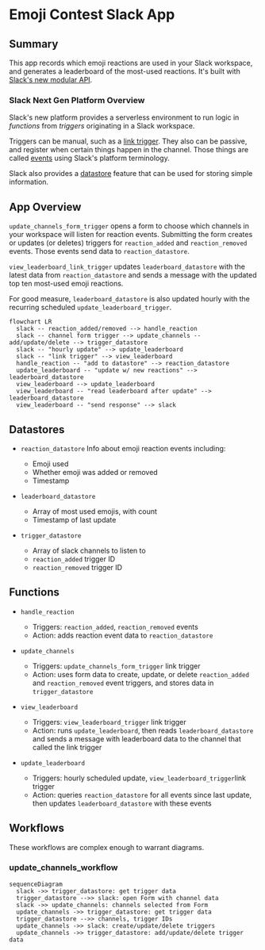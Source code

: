 # Emoji Contest Slack App

## Summary

This app records which emoji reactions are used in your Slack workspace, and
generates a leaderboard of the most-used reactions. It's built with
[Slack's new modular API](https://api.slack.com/future).

### Slack Next Gen Platform Overview

Slack's new platform provides a serverless environment to run logic in
_functions_ from _triggers_ originating in a Slack workspace.

Triggers can be manual, such as a
[link trigger](https://api.slack.com/future/triggers/link). They also can be
passive, and register when certain things happen in the channel. Those things
are called [events](https://api.slack.com/future/triggers/event) using Slack's
platform terminology.

Slack also provides a [datastore](https://api.slack.com/future/datastores)
feature that can be used for storing simple information.

## App Overview

`update_channels_form_trigger` opens a form to choose which channels in your
workspace will listen for reaction events. Submitting the form creates or
updates (or deletes) triggers for `reaction_added` and `reaction_removed`
events. Those events send data to `reaction_datastore`.

`view_leaderboard_link_trigger` updates `leaderboard_datastore` with the latest
data from `reaction_datastore` and sends a message with the updated top ten
most-used emoji reactions.

For good measure, `leaderboard_datastore` is also updated hourly with the
recurring scheduled `update_leaderboard_trigger`.

```mermaid
flowchart LR
  slack -- reaction_added/removed --> handle_reaction
  slack -- channel form trigger --> update_channels -- add/update/delete --> trigger_datastore
  slack -- "hourly update" --> update_leaderboard
  slack -- "link trigger" --> view_leaderboard
  handle_reaction -- "add to datastore" --> reaction_datastore
  update_leaderboard -- "update w/ new reactions" --> leaderboard_datastore
  view_leaderboard --> update_leaderboard
  view_leaderboard -- "read leaderboard after update" --> leaderboard_datastore
  view_leaderboard -- "send response" --> slack
```

## Datastores

- `reaction_datastore` Info about emoji reaction events including:

  - Emoji used
  - Whether emoji was added or removed
  - Timestamp

- `leaderboard_datastore`

  - Array of most used emojis, with count
  - Timestamp of last update

- `trigger_datastore`
  - Array of slack channels to listen to
  - `reaction_added` trigger ID
  - `reaction_removed` trigger ID

## Functions

- `handle_reaction`

  - Triggers: `reaction_added`, `reaction_removed` events
  - Action: adds reaction event data to `reaction_datastore`

- `update_channels`

  - Triggers: `update_channels_form_trigger` link trigger
  - Action: uses form data to create, update, or delete `reaction_added` and
    `reaction_removed` event triggers, and stores data in `trigger_datastore`

- `view_leaderboard`

  - Triggers: `view_leaderboard_trigger` link trigger
  - Action: runs `update_leaderboard`, then reads `leaderboard_datastore` and
    sends a message with leaderboard data to the channel that called the link
    trigger

- `update_leaderboard`

  - Triggers: hourly scheduled update, `view_leaderboard_trigger`link trigger
  - Action: queries `reaction_datastore` for all events since last update, then
    updates `leaderboard_datastore` with these events

## Workflows

These workflows are complex enough to warrant diagrams.

### update_channels_workflow

```mermaid
sequenceDiagram
  slack ->> trigger_datastore: get trigger data
  trigger_datastore -->> slack: open Form with channel data
  slack ->> update_channels: channels selected from Form
  update_channels ->> trigger_datastore: get trigger data
  trigger_datastore -->> channels, trigger IDs
  update_channels ->> slack: create/update/delete triggers
  update_channels ->> trigger_datastore: add/update/delete trigger data
```
